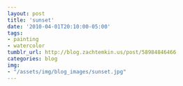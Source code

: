 ```yaml
---
layout: post
title: 'sunset'
date: '2010-04-01T20:10:00-05:00'
tags: 
- painting
- watercolor
tumblr_url: http://blog.zachtemkin.us/post/58984846466
categories: blog
img:
- "/assets/img/blog_images/sunset.jpg" 
---
```

